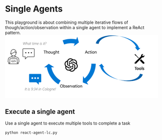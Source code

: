 # Single Agents

This playground is about combining multiple iterative flows of though/action/observation within a single agent to implement a ReAct pattern.
![react](/img/react.png)

## Execute a single agent

Use a single agent to execute multiple tools to complete a task

```
python react-agent-lc.py
```
